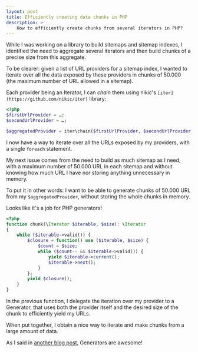 ```yaml
---
layout: post
title: Efficiently creating data chunks in PHP
description: >
    How to efficiently create chunks from several iterators in PHP?
---
```


While I was working on a library to build sitemaps and sitemap indexes, I
identified the need to aggregate several iterators and then build chunks of a
precise size from this aggregate.

To be clearer: given a list of URL providers for a sitemap index, I wanted to
iterate over all the data exposed by these providers in chunks of 50.000 (the
maximum number of URL allowed in a sitemap).

Each provider being an Iterator, I can *chain* them using nikic's `[iter](https://github.com/nikic/iter)`
library:

```php
<?php
$firstUrlProvider = …;
$secondUrlProvider = …;

$aggregatedProvider = iter\chain($firstUrlProvider, $secondUrlProvider);
```

I now have a way to iterate over all the URLs exposed by my providers, with a
single `foreach` statement.

My next issue comes from the need to build as much sitemap as I need, with a
maximum number of 50.000 URL in each sitemap and without knowing how much URL I
have nor storing anything unnecessary in memory.

To put it in other words: I want to be able to generate chunks of 50.000 URL
from my `$aggregatedProvider`, without storing the whole chunks in memory.

Looks like it's a job for PHP generators!

```php
<?php
function chunk(\Iterator $iterable, $size): \Iterator
{
    while ($iterable->valid()) {
        $closure = function() use ($iterable, $size) {
            $count = $size;
            while ($count-- && $iterable->valid()) {
                yield $iterable->current();
                $iterable->next();
            }
        };
        yield $closure();
    }
}
```

In the previous function, I delegate the iteration over my provider to a
Generator, that uses both the provider itself and the desired size of the chunk
to efficiently yield my URLs.

When put together, I obtain a nice way to iterate and make chunks from a large
amount of data.

As I said in [another blog post](http://blog.kevingomez.fr/2016/01/20/use-cases-for-php-generators/),
Generators are awesome!
